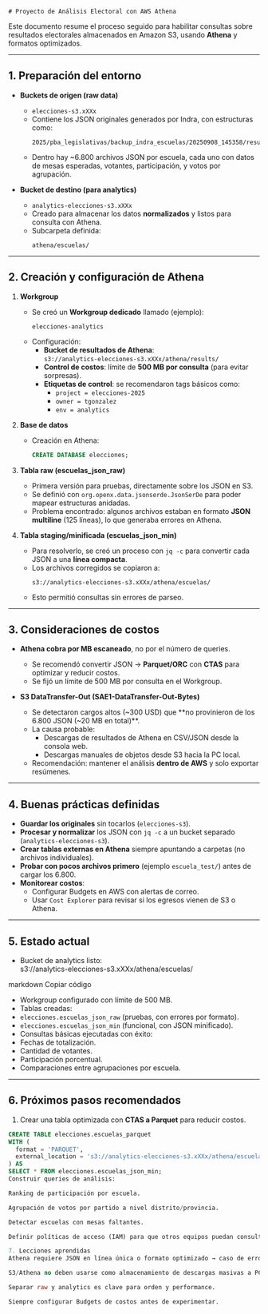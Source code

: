     # Proyecto de Análisis Electoral con AWS Athena

Este documento resume el proceso seguido para habilitar consultas sobre resultados electorales almacenados en Amazon S3, usando **Athena** y formatos optimizados.

---

## 1. Preparación del entorno

- **Buckets de origen (raw data)**  
  - `elecciones-s3.xXXx`  
  - Contiene los JSON originales generados por Indra, con estructuras como:
    ```
    2025/pba_legislativas/backup_indra_escuelas/20250908_145358/resultados/escuelas/
    ```
  - Dentro hay ~6.800 archivos JSON por escuela, cada uno con datos de mesas esperadas, votantes, participación, y votos por agrupación.

- **Bucket de destino (para analytics)**  
  - `analytics-elecciones-s3.xXXx`  
  - Creado para almacenar los datos **normalizados** y listos para consulta con Athena.
  - Subcarpeta definida:
    ```
    athena/escuelas/
    ```

---

## 2. Creación y configuración de Athena

1. **Workgroup**  
   - Se creó un **Workgroup dedicado** llamado (ejemplo):  
     ```
     elecciones-analytics
     ```
   - Configuración:
     - **Bucket de resultados de Athena**:  
       `s3://analytics-elecciones-s3.xXXx/athena/results/`
     - **Control de costos**: límite de **500 MB por consulta** (para evitar sorpresas).
     - **Etiquetas de control**: se recomendaron tags básicos como:
       - `project = elecciones-2025`
       - `owner = tgonzalez`
       - `env = analytics`

2. **Base de datos**  
   - Creación en Athena:
     ```sql
     CREATE DATABASE elecciones;
     ```

3. **Tabla raw (escuelas_json_raw)**  
   - Primera versión para pruebas, directamente sobre los JSON en S3.  
   - Se definió con `org.openx.data.jsonserde.JsonSerDe` para poder mapear estructuras anidadas.  
   - Problema encontrado: algunos archivos estaban en formato **JSON multiline** (125 líneas), lo que generaba errores en Athena.

4. **Tabla staging/minificada (escuelas_json_min)**  
   - Para resolverlo, se creó un proceso con `jq -c` para convertir cada JSON a una **línea compacta**.  
   - Los archivos corregidos se copiaron a:
     ```
     s3://analytics-elecciones-s3.xXXx/athena/escuelas/
     ```
   - Esto permitió consultas sin errores de parseo.

---

## 3. Consideraciones de costos

- **Athena cobra por MB escaneado**, no por el número de queries.  
  - Se recomendó convertir JSON → **Parquet/ORC** con **CTAS** para optimizar y reducir costos.  
  - Se fijó un límite de 500 MB por consulta en el Workgroup.

- **S3 DataTransfer-Out (SAE1-DataTransfer-Out-Bytes)**  
  - Se detectaron cargos altos (~300 USD) que **no provinieron de los 6.800 JSON (~20 MB en total)**.  
  - La causa probable:
    - Descargas de resultados de Athena en CSV/JSON desde la consola web.
    - Descargas manuales de objetos desde S3 hacia la PC local.
  - Recomendación: mantener el análisis **dentro de AWS** y solo exportar resúmenes.

---

## 4. Buenas prácticas definidas

- **Guardar los originales** sin tocarlos (`elecciones-s3`).
- **Procesar y normalizar** los JSON con `jq -c` a un bucket separado (`analytics-elecciones-s3`).
- **Crear tablas externas en Athena** siempre apuntando a carpetas (no archivos individuales).
- **Probar con pocos archivos primero** (ejemplo `escuela_test/`) antes de cargar los 6.800.
- **Monitorear costos**:
  - Configurar Budgets en AWS con alertas de correo.
  - Usar `Cost Explorer` para revisar si los egresos vienen de S3 o Athena.

---

## 5. Estado actual

- Bucket de analytics listo:  
s3://analytics-elecciones-s3.xXXx/athena/escuelas/

markdown
Copiar código
- Workgroup configurado con límite de 500 MB.  
- Tablas creadas:
- `elecciones.escuelas_json_raw` (pruebas, con errores por formato).
- `elecciones.escuelas_json_min` (funcional, con JSON minificado).  
- Consultas básicas ejecutadas con éxito:
- Fechas de totalización.
- Cantidad de votantes.
- Participación porcentual.
- Comparaciones entre agrupaciones por escuela.

---

## 6. Próximos pasos recomendados

1. Crear una tabla optimizada con **CTAS a Parquet** para reducir costos.  
 ```sql
 CREATE TABLE elecciones.escuelas_parquet
 WITH (
   format = 'PARQUET',
   external_location = 's3://analytics-elecciones-s3.xXXx/athena/escuelas_parquet/'
 ) AS
 SELECT * FROM elecciones.escuelas_json_min;
Construir queries de análisis:

Ranking de participación por escuela.

Agrupación de votos por partido a nivel distrito/provincia.

Detectar escuelas con mesas faltantes.

Definir políticas de acceso (IAM) para que otros equipos puedan consultar sin riesgo de modificar datos.

7. Lecciones aprendidas
Athena requiere JSON en línea única o formato optimizado → caso de error con archivos multiline.

S3/Athena no deben usarse como almacenamiento de descargas masivas a PC local → eso genera costos altos.

Separar raw y analytics es clave para orden y performance.

Siempre configurar Budgets de costos antes de experimentar.